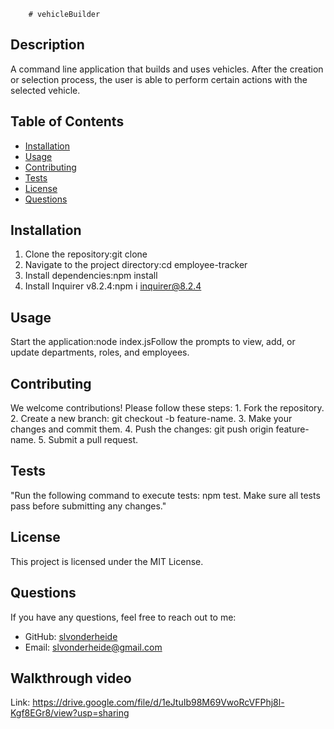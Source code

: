 
        # vehicleBuilder

## Description
A command line application that builds and uses vehicles. After the creation or selection process, the user is able to perform certain actions with the selected vehicle. 

## Table of Contents
- [Installation](#installation)
- [Usage](#usage)
- [Contributing](#contributing)
- [Tests](#tests)
- [License](#license)
- [Questions](#questions)

## Installation
1. Clone the repository:git clone  <repository-url>
2. Navigate to the project directory:cd employee-tracker
3. Install dependencies:npm install
4. Install Inquirer v8.2.4:npm i inquirer@8.2.4

## Usage
Start the application:node index.jsFollow the prompts to view, add, or update departments, roles, and employees.

## Contributing
We welcome contributions! Please follow these steps: 1. Fork the repository. 2. Create a new branch: git checkout -b feature-name. 3. Make your changes and commit them. 4. Push the changes: git push origin feature-name. 5. Submit a pull request.

## Tests
"Run the following command to execute tests: npm test. Make sure all tests pass before submitting any changes."

## License
This project is licensed under the MIT License.

## Questions
If you have any questions, feel free to reach out to me:
- GitHub: [slvonderheide](https://github.com/slvonderheide)
- Email: slvonderheide@gmail.com

## Walkthrough video
Link: https://drive.google.com/file/d/1eJtuIb98M69VwoRcVFPhj8l-Kgf8EGr8/view?usp=sharing
